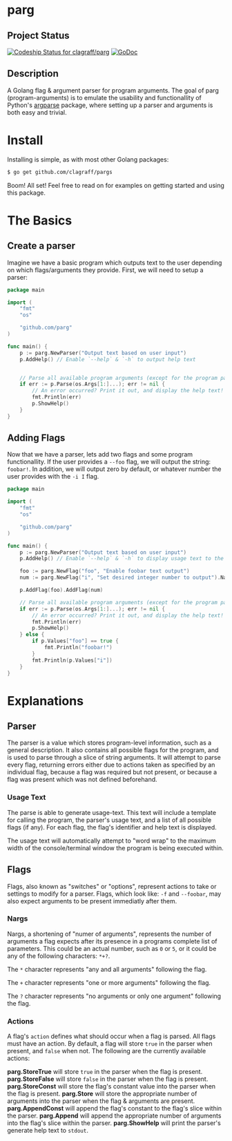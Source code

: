 # parg
## Project Status
[ ![Codeship Status for clagraff/parg](https://codeship.com/projects/68eb7800-af6b-0133-1b97-3e80188314d9/status?branch=master)](https://codeship.com/projects/132507)
[![GoDoc](https://godoc.org/github.com/clagraff/parg?status.svg)](https://godoc.org/github.com/clagraff/parg)

## Description
A Golang flag & argument parser for program arguments. The goal of parg (program-arguments) is to emulate the usability and functionallity of Python's [argparse](https://docs.python.org/dev/howto/argparse.html#the-basics) package, where setting up a parser and arguments is both easy and trivial.

# Install
Installing is simple, as with most other Golang packages:

```bash
$ go get github.com/clagraff/pargs
```

Boom! All set! Feel free to read on for examples on getting started and using this package.

# The Basics
## Create a parser
Imagine we have a basic program which outputs text to the user depending on which flags/arguments they provide. First, we will need to setup a parser:

```go
package main

import (
    "fmt"
    "os"

    "github.com/parg"
)

func main() {
    p := parg.NewParser("Output text based on user input")
    p.AddHelp() // Enable `--help` & `-h` to output help text


    // Parse all available program arguments (except for the program path).
    if err := p.Parse(os.Args[1:]...); err != nil {
        // An error occurred? Print it out, and display the help text!
        fmt.Println(err)
        p.ShowHelp()
    }
}
```

## Adding Flags
Now that we have a parser, lets add two flags and some program functionallity. If
the user provides a `--foo` flag, we will output the string: `foobar!`. In addition,
we will output zero by default, or whatever number the user provides with the `-i I` flag.

```go
package main

import (
    "fmt"
    "os"

    "github.com/parg"
)

func main() {
    p := parg.NewParser("Output text based on user input")
    p.AddHelp() // Enable `--help` & `-h` to display usage text to the user.

    foo := parg.NewFlag("foo", "Enable foobar text output")
    num := parg.NewFlag("i", "Set desired integer number to output").Nargs("1").Action(parg.Store).Default(0)

    p.AddFlag(foo).AddFlag(num)

    // Parse all available program arguments (except for the program path).
    if err := p.Parse(os.Args[1:]...); err != nil {
        // An error occurred? Print it out, and display the help text!
        fmt.Println(err)
        p.ShowHelp()
    } else {
        if p.Values["foo"] == true {
            fmt.Println("foobar!")
        }
        fmt.Println(p.Values["i"])
    }
}
```

# Explanations
## Parser
The parser is a value which stores program-level information, such as a general description. It also contains all possible flags for the program, and is used to parse through a slice of string arguments. It will attempt to parse every flag, returning errors either due to actions taken as specified by an individual flag, because a flag was required but not present, or because a flag was present which was not defined beforehand.

### Usage Text
The parse is able to generate usage-text. This text will include a template for calling the program, the parser's usage text, and a list of all possible flags (if any). For each flag, the flag's identifier and help text is displayed.

The usage text will automatically attempt to "word wrap" to the maximum width of the console/terminal window the program is being executed within.

## Flags
Flags, also known as "switches" or "options", represent actions to take or settings to modify for a parser. Flags, which look like: `-f` and `--foobar`, may also expect arguments to be present immediatly after them. 

### Nargs
Nargs, a shortening of "numer of arguments", represents the number of arguments a flag expects after its presence in a programs complete list of parameters. This could be an actual number, such as `0` or `5`, or it could be any of the following characters: `*+?`. 

The `*` character represents "any and all arguments" following the flag.

The `+` character represents "one or more arguments" following the flag.

The `?` character represents "no arguments or only one argument" following the flag.

### Actions
A flag's `action` defines what should occur when a flag is parsed. All flags must have an action. By default, a flag will store `true` in the parser when present, and `false` when not. The following are the currently available actions:

__parg.StoreTrue__ will store `true` in the parser when the flag is present.
__parg.StoreFalse__ will store `false` in the parser when the flag is present.
__parg.StoreConst__ will store the flag's constant value into the parser when the flag is present.
__parg.Store__ will store the appropriate number of arguments into the parser when the flag & arguments are present.
__parg.AppendConst__ will append the flag's constant to the flag's slice within the parser.
__parg.Append__ will append the appropriate number of arguments into the flag's slice within the parser.
__parg.ShowHelp__ will print the parser's generate help text to `stdout`.
